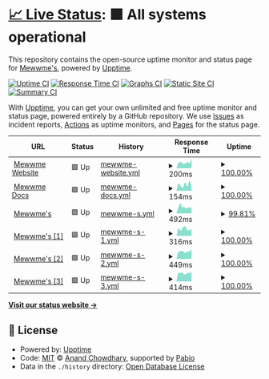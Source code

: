 # [📈 Live Status](https://mewwme.github.io/upptime): <!--live status--> **🟩 All systems operational**

This repository contains the open-source uptime monitor and status page for [Mewwme's](https://meww.me), powered by [Upptime](https://github.com/upptime/upptime).

[![Uptime CI](https://github.com/mewwme/upptime/workflows/Uptime%20CI/badge.svg)](https://github.com/mewwme/upptime/actions?query=workflow%3A%22Uptime+CI%22)
[![Response Time CI](https://github.com/mewwme/upptime/workflows/Response%20Time%20CI/badge.svg)](https://github.com/mewwme/upptime/actions?query=workflow%3A%22Response+Time+CI%22)
[![Graphs CI](https://github.com/mewwme/upptime/workflows/Graphs%20CI/badge.svg)](https://github.com/mewwme/upptime/actions?query=workflow%3A%22Graphs+CI%22)
[![Static Site CI](https://github.com/mewwme/upptime/workflows/Static%20Site%20CI/badge.svg)](https://github.com/mewwme/upptime/actions?query=workflow%3A%22Static+Site+CI%22)
[![Summary CI](https://github.com/mewwme/upptime/workflows/Summary%20CI/badge.svg)](https://github.com/mewwme/upptime/actions?query=workflow%3A%22Summary+CI%22)

With [Upptime](https://upptime.js.org), you can get your own unlimited and free uptime monitor and status page, powered entirely by a GitHub repository. We use [Issues](https://github.com/mewwme/upptime/issues) as incident reports, [Actions](https://github.com/mewwme/upptime/actions) as uptime monitors, and [Pages](https://mewwme.github.io/upptime) for the status page.

<!--start: status pages-->
<!-- This summary is generated by Upptime (https://github.com/upptime/upptime) -->
<!-- Do not edit this manually, your changes will be overwritten -->
<!-- prettier-ignore -->
| URL | Status | History | Response Time | Uptime |
| --- | ------ | ------- | ------------- | ------ |
| <img alt="" src="https://icons.duckduckgo.com/ip3/meww.me.ico" height="13"> [Mewwme Website](https://meww.me) | 🟩 Up | [mewwme-website.yml](https://github.com/mewwme/upptime/commits/HEAD/history/mewwme-website.yml) | <details><summary><img alt="Response time graph" src="./graphs/mewwme-website/response-time-week.png" height="20"> 200ms</summary><br><a href="https://mewwme.github.io/upptime/history/mewwme-website"><img alt="Response time 196" src="https://img.shields.io/endpoint?url=https%3A%2F%2Fraw.githubusercontent.com%2Fmewwme%2Fupptime%2FHEAD%2Fapi%2Fmewwme-website%2Fresponse-time.json"></a><br><a href="https://mewwme.github.io/upptime/history/mewwme-website"><img alt="24-hour response time 153" src="https://img.shields.io/endpoint?url=https%3A%2F%2Fraw.githubusercontent.com%2Fmewwme%2Fupptime%2FHEAD%2Fapi%2Fmewwme-website%2Fresponse-time-day.json"></a><br><a href="https://mewwme.github.io/upptime/history/mewwme-website"><img alt="7-day response time 200" src="https://img.shields.io/endpoint?url=https%3A%2F%2Fraw.githubusercontent.com%2Fmewwme%2Fupptime%2FHEAD%2Fapi%2Fmewwme-website%2Fresponse-time-week.json"></a><br><a href="https://mewwme.github.io/upptime/history/mewwme-website"><img alt="30-day response time 192" src="https://img.shields.io/endpoint?url=https%3A%2F%2Fraw.githubusercontent.com%2Fmewwme%2Fupptime%2FHEAD%2Fapi%2Fmewwme-website%2Fresponse-time-month.json"></a><br><a href="https://mewwme.github.io/upptime/history/mewwme-website"><img alt="1-year response time 196" src="https://img.shields.io/endpoint?url=https%3A%2F%2Fraw.githubusercontent.com%2Fmewwme%2Fupptime%2FHEAD%2Fapi%2Fmewwme-website%2Fresponse-time-year.json"></a></details> | <details><summary><a href="https://mewwme.github.io/upptime/history/mewwme-website">100.00%</a></summary><a href="https://mewwme.github.io/upptime/history/mewwme-website"><img alt="All-time uptime 100.00%" src="https://img.shields.io/endpoint?url=https%3A%2F%2Fraw.githubusercontent.com%2Fmewwme%2Fupptime%2FHEAD%2Fapi%2Fmewwme-website%2Fuptime.json"></a><br><a href="https://mewwme.github.io/upptime/history/mewwme-website"><img alt="24-hour uptime 100.00%" src="https://img.shields.io/endpoint?url=https%3A%2F%2Fraw.githubusercontent.com%2Fmewwme%2Fupptime%2FHEAD%2Fapi%2Fmewwme-website%2Fuptime-day.json"></a><br><a href="https://mewwme.github.io/upptime/history/mewwme-website"><img alt="7-day uptime 100.00%" src="https://img.shields.io/endpoint?url=https%3A%2F%2Fraw.githubusercontent.com%2Fmewwme%2Fupptime%2FHEAD%2Fapi%2Fmewwme-website%2Fuptime-week.json"></a><br><a href="https://mewwme.github.io/upptime/history/mewwme-website"><img alt="30-day uptime 100.00%" src="https://img.shields.io/endpoint?url=https%3A%2F%2Fraw.githubusercontent.com%2Fmewwme%2Fupptime%2FHEAD%2Fapi%2Fmewwme-website%2Fuptime-month.json"></a><br><a href="https://mewwme.github.io/upptime/history/mewwme-website"><img alt="1-year uptime 100.00%" src="https://img.shields.io/endpoint?url=https%3A%2F%2Fraw.githubusercontent.com%2Fmewwme%2Fupptime%2FHEAD%2Fapi%2Fmewwme-website%2Fuptime-year.json"></a></details>
| <img alt="" src="https://icons.duckduckgo.com/ip3/docs.meww.me.ico" height="13"> [Mewwme Docs](https://docs.meww.me) | 🟩 Up | [mewwme-docs.yml](https://github.com/mewwme/upptime/commits/HEAD/history/mewwme-docs.yml) | <details><summary><img alt="Response time graph" src="./graphs/mewwme-docs/response-time-week.png" height="20"> 154ms</summary><br><a href="https://mewwme.github.io/upptime/history/mewwme-docs"><img alt="Response time 169" src="https://img.shields.io/endpoint?url=https%3A%2F%2Fraw.githubusercontent.com%2Fmewwme%2Fupptime%2FHEAD%2Fapi%2Fmewwme-docs%2Fresponse-time.json"></a><br><a href="https://mewwme.github.io/upptime/history/mewwme-docs"><img alt="24-hour response time 85" src="https://img.shields.io/endpoint?url=https%3A%2F%2Fraw.githubusercontent.com%2Fmewwme%2Fupptime%2FHEAD%2Fapi%2Fmewwme-docs%2Fresponse-time-day.json"></a><br><a href="https://mewwme.github.io/upptime/history/mewwme-docs"><img alt="7-day response time 154" src="https://img.shields.io/endpoint?url=https%3A%2F%2Fraw.githubusercontent.com%2Fmewwme%2Fupptime%2FHEAD%2Fapi%2Fmewwme-docs%2Fresponse-time-week.json"></a><br><a href="https://mewwme.github.io/upptime/history/mewwme-docs"><img alt="30-day response time 158" src="https://img.shields.io/endpoint?url=https%3A%2F%2Fraw.githubusercontent.com%2Fmewwme%2Fupptime%2FHEAD%2Fapi%2Fmewwme-docs%2Fresponse-time-month.json"></a><br><a href="https://mewwme.github.io/upptime/history/mewwme-docs"><img alt="1-year response time 169" src="https://img.shields.io/endpoint?url=https%3A%2F%2Fraw.githubusercontent.com%2Fmewwme%2Fupptime%2FHEAD%2Fapi%2Fmewwme-docs%2Fresponse-time-year.json"></a></details> | <details><summary><a href="https://mewwme.github.io/upptime/history/mewwme-docs">100.00%</a></summary><a href="https://mewwme.github.io/upptime/history/mewwme-docs"><img alt="All-time uptime 100.00%" src="https://img.shields.io/endpoint?url=https%3A%2F%2Fraw.githubusercontent.com%2Fmewwme%2Fupptime%2FHEAD%2Fapi%2Fmewwme-docs%2Fuptime.json"></a><br><a href="https://mewwme.github.io/upptime/history/mewwme-docs"><img alt="24-hour uptime 100.00%" src="https://img.shields.io/endpoint?url=https%3A%2F%2Fraw.githubusercontent.com%2Fmewwme%2Fupptime%2FHEAD%2Fapi%2Fmewwme-docs%2Fuptime-day.json"></a><br><a href="https://mewwme.github.io/upptime/history/mewwme-docs"><img alt="7-day uptime 100.00%" src="https://img.shields.io/endpoint?url=https%3A%2F%2Fraw.githubusercontent.com%2Fmewwme%2Fupptime%2FHEAD%2Fapi%2Fmewwme-docs%2Fuptime-week.json"></a><br><a href="https://mewwme.github.io/upptime/history/mewwme-docs"><img alt="30-day uptime 100.00%" src="https://img.shields.io/endpoint?url=https%3A%2F%2Fraw.githubusercontent.com%2Fmewwme%2Fupptime%2FHEAD%2Fapi%2Fmewwme-docs%2Fuptime-month.json"></a><br><a href="https://mewwme.github.io/upptime/history/mewwme-docs"><img alt="1-year uptime 100.00%" src="https://img.shields.io/endpoint?url=https%3A%2F%2Fraw.githubusercontent.com%2Fmewwme%2Fupptime%2FHEAD%2Fapi%2Fmewwme-docs%2Fuptime-year.json"></a></details>
| <img alt="" src="https://icons.duckduckgo.com/ip3/panel.meww.me.ico" height="13"> [Mewwme's](http://panel.meww.me:3000) | 🟩 Up | [mewwme-s.yml](https://github.com/mewwme/upptime/commits/HEAD/history/mewwme-s.yml) | <details><summary><img alt="Response time graph" src="./graphs/mewwme-s/response-time-week.png" height="20"> 492ms</summary><br><a href="https://mewwme.github.io/upptime/history/mewwme-s"><img alt="Response time 351" src="https://img.shields.io/endpoint?url=https%3A%2F%2Fraw.githubusercontent.com%2Fmewwme%2Fupptime%2FHEAD%2Fapi%2Fmewwme-s%2Fresponse-time.json"></a><br><a href="https://mewwme.github.io/upptime/history/mewwme-s"><img alt="24-hour response time 465" src="https://img.shields.io/endpoint?url=https%3A%2F%2Fraw.githubusercontent.com%2Fmewwme%2Fupptime%2FHEAD%2Fapi%2Fmewwme-s%2Fresponse-time-day.json"></a><br><a href="https://mewwme.github.io/upptime/history/mewwme-s"><img alt="7-day response time 492" src="https://img.shields.io/endpoint?url=https%3A%2F%2Fraw.githubusercontent.com%2Fmewwme%2Fupptime%2FHEAD%2Fapi%2Fmewwme-s%2Fresponse-time-week.json"></a><br><a href="https://mewwme.github.io/upptime/history/mewwme-s"><img alt="30-day response time 384" src="https://img.shields.io/endpoint?url=https%3A%2F%2Fraw.githubusercontent.com%2Fmewwme%2Fupptime%2FHEAD%2Fapi%2Fmewwme-s%2Fresponse-time-month.json"></a><br><a href="https://mewwme.github.io/upptime/history/mewwme-s"><img alt="1-year response time 351" src="https://img.shields.io/endpoint?url=https%3A%2F%2Fraw.githubusercontent.com%2Fmewwme%2Fupptime%2FHEAD%2Fapi%2Fmewwme-s%2Fresponse-time-year.json"></a></details> | <details><summary><a href="https://mewwme.github.io/upptime/history/mewwme-s">99.81%</a></summary><a href="https://mewwme.github.io/upptime/history/mewwme-s"><img alt="All-time uptime 90.89%" src="https://img.shields.io/endpoint?url=https%3A%2F%2Fraw.githubusercontent.com%2Fmewwme%2Fupptime%2FHEAD%2Fapi%2Fmewwme-s%2Fuptime.json"></a><br><a href="https://mewwme.github.io/upptime/history/mewwme-s"><img alt="24-hour uptime 100.00%" src="https://img.shields.io/endpoint?url=https%3A%2F%2Fraw.githubusercontent.com%2Fmewwme%2Fupptime%2FHEAD%2Fapi%2Fmewwme-s%2Fuptime-day.json"></a><br><a href="https://mewwme.github.io/upptime/history/mewwme-s"><img alt="7-day uptime 99.81%" src="https://img.shields.io/endpoint?url=https%3A%2F%2Fraw.githubusercontent.com%2Fmewwme%2Fupptime%2FHEAD%2Fapi%2Fmewwme-s%2Fuptime-week.json"></a><br><a href="https://mewwme.github.io/upptime/history/mewwme-s"><img alt="30-day uptime 87.91%" src="https://img.shields.io/endpoint?url=https%3A%2F%2Fraw.githubusercontent.com%2Fmewwme%2Fupptime%2FHEAD%2Fapi%2Fmewwme-s%2Fuptime-month.json"></a><br><a href="https://mewwme.github.io/upptime/history/mewwme-s"><img alt="1-year uptime 90.89%" src="https://img.shields.io/endpoint?url=https%3A%2F%2Fraw.githubusercontent.com%2Fmewwme%2Fupptime%2FHEAD%2Fapi%2Fmewwme-s%2Fuptime-year.json"></a></details>
| <img alt="" src="https://icons.duckduckgo.com/ip3/borneo.alfari.id.ico" height="13"> [Mewwme's [1]](http://borneo.alfari.id:39008) | 🟩 Up | [mewwme-s-1.yml](https://github.com/mewwme/upptime/commits/HEAD/history/mewwme-s-1.yml) | <details><summary><img alt="Response time graph" src="./graphs/mewwme-s-1/response-time-week.png" height="20"> 316ms</summary><br><a href="https://mewwme.github.io/upptime/history/mewwme-s-1"><img alt="Response time 267" src="https://img.shields.io/endpoint?url=https%3A%2F%2Fraw.githubusercontent.com%2Fmewwme%2Fupptime%2FHEAD%2Fapi%2Fmewwme-s-1%2Fresponse-time.json"></a><br><a href="https://mewwme.github.io/upptime/history/mewwme-s-1"><img alt="24-hour response time 393" src="https://img.shields.io/endpoint?url=https%3A%2F%2Fraw.githubusercontent.com%2Fmewwme%2Fupptime%2FHEAD%2Fapi%2Fmewwme-s-1%2Fresponse-time-day.json"></a><br><a href="https://mewwme.github.io/upptime/history/mewwme-s-1"><img alt="7-day response time 316" src="https://img.shields.io/endpoint?url=https%3A%2F%2Fraw.githubusercontent.com%2Fmewwme%2Fupptime%2FHEAD%2Fapi%2Fmewwme-s-1%2Fresponse-time-week.json"></a><br><a href="https://mewwme.github.io/upptime/history/mewwme-s-1"><img alt="30-day response time 273" src="https://img.shields.io/endpoint?url=https%3A%2F%2Fraw.githubusercontent.com%2Fmewwme%2Fupptime%2FHEAD%2Fapi%2Fmewwme-s-1%2Fresponse-time-month.json"></a><br><a href="https://mewwme.github.io/upptime/history/mewwme-s-1"><img alt="1-year response time 267" src="https://img.shields.io/endpoint?url=https%3A%2F%2Fraw.githubusercontent.com%2Fmewwme%2Fupptime%2FHEAD%2Fapi%2Fmewwme-s-1%2Fresponse-time-year.json"></a></details> | <details><summary><a href="https://mewwme.github.io/upptime/history/mewwme-s-1">100.00%</a></summary><a href="https://mewwme.github.io/upptime/history/mewwme-s-1"><img alt="All-time uptime 87.79%" src="https://img.shields.io/endpoint?url=https%3A%2F%2Fraw.githubusercontent.com%2Fmewwme%2Fupptime%2FHEAD%2Fapi%2Fmewwme-s-1%2Fuptime.json"></a><br><a href="https://mewwme.github.io/upptime/history/mewwme-s-1"><img alt="24-hour uptime 100.00%" src="https://img.shields.io/endpoint?url=https%3A%2F%2Fraw.githubusercontent.com%2Fmewwme%2Fupptime%2FHEAD%2Fapi%2Fmewwme-s-1%2Fuptime-day.json"></a><br><a href="https://mewwme.github.io/upptime/history/mewwme-s-1"><img alt="7-day uptime 100.00%" src="https://img.shields.io/endpoint?url=https%3A%2F%2Fraw.githubusercontent.com%2Fmewwme%2Fupptime%2FHEAD%2Fapi%2Fmewwme-s-1%2Fuptime-week.json"></a><br><a href="https://mewwme.github.io/upptime/history/mewwme-s-1"><img alt="30-day uptime 83.54%" src="https://img.shields.io/endpoint?url=https%3A%2F%2Fraw.githubusercontent.com%2Fmewwme%2Fupptime%2FHEAD%2Fapi%2Fmewwme-s-1%2Fuptime-month.json"></a><br><a href="https://mewwme.github.io/upptime/history/mewwme-s-1"><img alt="1-year uptime 87.79%" src="https://img.shields.io/endpoint?url=https%3A%2F%2Fraw.githubusercontent.com%2Fmewwme%2Fupptime%2FHEAD%2Fapi%2Fmewwme-s-1%2Fuptime-year.json"></a></details>
| <img alt="" src="https://icons.duckduckgo.com/ip3/panel.meww.me.ico" height="13"> [Mewwme's [2]](http://panel.meww.me:3004) | 🟩 Up | [mewwme-s-2.yml](https://github.com/mewwme/upptime/commits/HEAD/history/mewwme-s-2.yml) | <details><summary><img alt="Response time graph" src="./graphs/mewwme-s-2/response-time-week.png" height="20"> 449ms</summary><br><a href="https://mewwme.github.io/upptime/history/mewwme-s-2"><img alt="Response time 319" src="https://img.shields.io/endpoint?url=https%3A%2F%2Fraw.githubusercontent.com%2Fmewwme%2Fupptime%2FHEAD%2Fapi%2Fmewwme-s-2%2Fresponse-time.json"></a><br><a href="https://mewwme.github.io/upptime/history/mewwme-s-2"><img alt="24-hour response time 448" src="https://img.shields.io/endpoint?url=https%3A%2F%2Fraw.githubusercontent.com%2Fmewwme%2Fupptime%2FHEAD%2Fapi%2Fmewwme-s-2%2Fresponse-time-day.json"></a><br><a href="https://mewwme.github.io/upptime/history/mewwme-s-2"><img alt="7-day response time 449" src="https://img.shields.io/endpoint?url=https%3A%2F%2Fraw.githubusercontent.com%2Fmewwme%2Fupptime%2FHEAD%2Fapi%2Fmewwme-s-2%2Fresponse-time-week.json"></a><br><a href="https://mewwme.github.io/upptime/history/mewwme-s-2"><img alt="30-day response time 361" src="https://img.shields.io/endpoint?url=https%3A%2F%2Fraw.githubusercontent.com%2Fmewwme%2Fupptime%2FHEAD%2Fapi%2Fmewwme-s-2%2Fresponse-time-month.json"></a><br><a href="https://mewwme.github.io/upptime/history/mewwme-s-2"><img alt="1-year response time 319" src="https://img.shields.io/endpoint?url=https%3A%2F%2Fraw.githubusercontent.com%2Fmewwme%2Fupptime%2FHEAD%2Fapi%2Fmewwme-s-2%2Fresponse-time-year.json"></a></details> | <details><summary><a href="https://mewwme.github.io/upptime/history/mewwme-s-2">100.00%</a></summary><a href="https://mewwme.github.io/upptime/history/mewwme-s-2"><img alt="All-time uptime 87.74%" src="https://img.shields.io/endpoint?url=https%3A%2F%2Fraw.githubusercontent.com%2Fmewwme%2Fupptime%2FHEAD%2Fapi%2Fmewwme-s-2%2Fuptime.json"></a><br><a href="https://mewwme.github.io/upptime/history/mewwme-s-2"><img alt="24-hour uptime 100.00%" src="https://img.shields.io/endpoint?url=https%3A%2F%2Fraw.githubusercontent.com%2Fmewwme%2Fupptime%2FHEAD%2Fapi%2Fmewwme-s-2%2Fuptime-day.json"></a><br><a href="https://mewwme.github.io/upptime/history/mewwme-s-2"><img alt="7-day uptime 100.00%" src="https://img.shields.io/endpoint?url=https%3A%2F%2Fraw.githubusercontent.com%2Fmewwme%2Fupptime%2FHEAD%2Fapi%2Fmewwme-s-2%2Fuptime-week.json"></a><br><a href="https://mewwme.github.io/upptime/history/mewwme-s-2"><img alt="30-day uptime 83.54%" src="https://img.shields.io/endpoint?url=https%3A%2F%2Fraw.githubusercontent.com%2Fmewwme%2Fupptime%2FHEAD%2Fapi%2Fmewwme-s-2%2Fuptime-month.json"></a><br><a href="https://mewwme.github.io/upptime/history/mewwme-s-2"><img alt="1-year uptime 87.74%" src="https://img.shields.io/endpoint?url=https%3A%2F%2Fraw.githubusercontent.com%2Fmewwme%2Fupptime%2FHEAD%2Fapi%2Fmewwme-s-2%2Fuptime-year.json"></a></details>
| <img alt="" src="https://icons.duckduckgo.com/ip3/panel.meww.me.ico" height="13"> [Mewwme's [3]](http://panel.meww.me:3005) | 🟩 Up | [mewwme-s-3.yml](https://github.com/mewwme/upptime/commits/HEAD/history/mewwme-s-3.yml) | <details><summary><img alt="Response time graph" src="./graphs/mewwme-s-3/response-time-week.png" height="20"> 414ms</summary><br><a href="https://mewwme.github.io/upptime/history/mewwme-s-3"><img alt="Response time 310" src="https://img.shields.io/endpoint?url=https%3A%2F%2Fraw.githubusercontent.com%2Fmewwme%2Fupptime%2FHEAD%2Fapi%2Fmewwme-s-3%2Fresponse-time.json"></a><br><a href="https://mewwme.github.io/upptime/history/mewwme-s-3"><img alt="24-hour response time 457" src="https://img.shields.io/endpoint?url=https%3A%2F%2Fraw.githubusercontent.com%2Fmewwme%2Fupptime%2FHEAD%2Fapi%2Fmewwme-s-3%2Fresponse-time-day.json"></a><br><a href="https://mewwme.github.io/upptime/history/mewwme-s-3"><img alt="7-day response time 414" src="https://img.shields.io/endpoint?url=https%3A%2F%2Fraw.githubusercontent.com%2Fmewwme%2Fupptime%2FHEAD%2Fapi%2Fmewwme-s-3%2Fresponse-time-week.json"></a><br><a href="https://mewwme.github.io/upptime/history/mewwme-s-3"><img alt="30-day response time 345" src="https://img.shields.io/endpoint?url=https%3A%2F%2Fraw.githubusercontent.com%2Fmewwme%2Fupptime%2FHEAD%2Fapi%2Fmewwme-s-3%2Fresponse-time-month.json"></a><br><a href="https://mewwme.github.io/upptime/history/mewwme-s-3"><img alt="1-year response time 310" src="https://img.shields.io/endpoint?url=https%3A%2F%2Fraw.githubusercontent.com%2Fmewwme%2Fupptime%2FHEAD%2Fapi%2Fmewwme-s-3%2Fresponse-time-year.json"></a></details> | <details><summary><a href="https://mewwme.github.io/upptime/history/mewwme-s-3">100.00%</a></summary><a href="https://mewwme.github.io/upptime/history/mewwme-s-3"><img alt="All-time uptime 87.34%" src="https://img.shields.io/endpoint?url=https%3A%2F%2Fraw.githubusercontent.com%2Fmewwme%2Fupptime%2FHEAD%2Fapi%2Fmewwme-s-3%2Fuptime.json"></a><br><a href="https://mewwme.github.io/upptime/history/mewwme-s-3"><img alt="24-hour uptime 100.00%" src="https://img.shields.io/endpoint?url=https%3A%2F%2Fraw.githubusercontent.com%2Fmewwme%2Fupptime%2FHEAD%2Fapi%2Fmewwme-s-3%2Fuptime-day.json"></a><br><a href="https://mewwme.github.io/upptime/history/mewwme-s-3"><img alt="7-day uptime 100.00%" src="https://img.shields.io/endpoint?url=https%3A%2F%2Fraw.githubusercontent.com%2Fmewwme%2Fupptime%2FHEAD%2Fapi%2Fmewwme-s-3%2Fuptime-week.json"></a><br><a href="https://mewwme.github.io/upptime/history/mewwme-s-3"><img alt="30-day uptime 83.30%" src="https://img.shields.io/endpoint?url=https%3A%2F%2Fraw.githubusercontent.com%2Fmewwme%2Fupptime%2FHEAD%2Fapi%2Fmewwme-s-3%2Fuptime-month.json"></a><br><a href="https://mewwme.github.io/upptime/history/mewwme-s-3"><img alt="1-year uptime 87.34%" src="https://img.shields.io/endpoint?url=https%3A%2F%2Fraw.githubusercontent.com%2Fmewwme%2Fupptime%2FHEAD%2Fapi%2Fmewwme-s-3%2Fuptime-year.json"></a></details>

<!--end: status pages-->

[**Visit our status website →**](https://mewwme.github.io/uptime)

## 📄 License

- Powered by: [Upptime](https://github.com/upptime/upptime)
- Code: [MIT](./LICENSE) © [Anand Chowdhary](https://anandchowdhary.com), supported by [Pabio](https://pabio.com)
- Data in the `./history` directory: [Open Database License](https://opendatacommons.org/licenses/odbl/1-0/)
